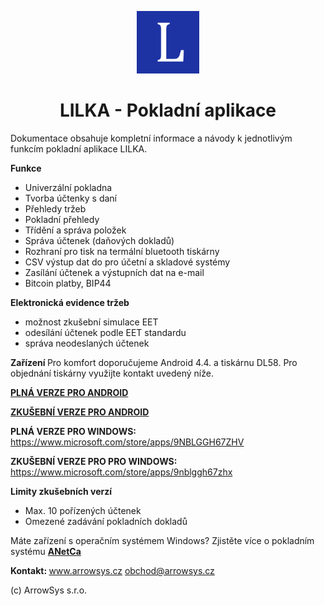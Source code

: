 
<div align="center">
    <p>
        <img height="100" width="100" src="img/lilka-300x300.png"> 
    </p>
</div>

<div align="center">
    <h1>
        LILKA - Pokladní aplikace 
    </h1>
</div>

Dokumentace obsahuje kompletní informace a návody k jednotlivým funkcím pokladní aplikace LILKA.

<b> Funkce </b>
* Univerzální pokladna
* Tvorba účtenky s daní
* Přehledy tržeb 
* Pokladní přehledy
* Třídění a správa položek
* Správa účtenek (daňových dokladů)
* Rozhraní pro tisk na termální bluetooth tiskárny
* CSV výstup dat do pro účetní a skladové systémy
* Zasílání účtenek a výstupních dat na e-mail
* Bitcoin platby, BIP44

<b> Elektronická evidence tržeb </b>
* možnost zkušební simulace EET
* odesílání účtenek podle EET standardu
* správa neodeslaných účtenek

<b> Zařízení </b>
Pro komfort doporučujeme Android 4.4. a tiskárnu DL58. Pro objednání tiskárny využijte kontakt uvedený níže.

<b><a href="https://play.google.com/store/apps/details?id=com.arrowsys.lilka01062015"> PLNÁ VERZE PRO ANDROID </a></b>

<b><a href="https://play.google.com/store/apps/details?id=com.arrowsys.lilkademo"> ZKUŠEBNÍ VERZE PRO ANDROID</a></b>

<b>PLNÁ VERZE PRO WINDOWS: </b> https://www.microsoft.com/store/apps/9NBLGGH67ZHV

<b>ZKUŠEBNÍ VERZE PRO PRO WINDOWS: </b> https://www.microsoft.com/store/apps/9nblggh67zhx

<b> Limity zkušebních verzí </b>
* Max. 10 pořízených účtenek
* Omezené zadávání pokladních dokladů

Máte zařízení s operačním systémem Windows? Zjistěte více o pokladním systému **[ANetCa](http://www.anetcash.cz)**

<b> Kontakt: </b>
www.arrowsys.cz
obchod@arrowsys.cz

(c) ArrowSys s.r.o.
